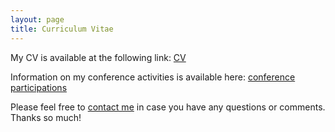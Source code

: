 ```yaml
---
layout: page
title: Curriculum Vitae
---
```


<p>My CV is available at the following link: <a href="https://www.dropbox.com/s/wzv67jsajgqagp1/JBoston_CV_Jan2018.pdf?dl=0">CV</a></p>



<p>Information on my conference activities is available here: <a href="https://www.dropbox.com/s/my4v02i0wc8a6tq/JBoston_conference.pdf?dl=0" target="_blank">conference participations</a></p>


<p>Please feel free to 
<a href="mailto:jboston@wustl.edu" target="_blank">contact me</a> in case you have any questions or comments. Thanks so much!</p>
